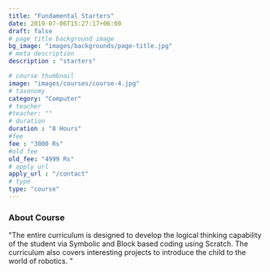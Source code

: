 ```yaml
---
title: "Fundamental Starters"
date: 2019-07-06T15:27:17+06:00
draft: false
# page title background image
bg_image: "images/backgrounds/page-title.jpg"
# meta description
description : "starters"

# course thumbnail
image: "images/courses/course-4.jpg"
# taxonomy
category: "Computer"
# teacher
#teacher: ""
# duration
duration : "8 Hours"
#fee
fee : "3000 Rs"
#old fee
old_fee: "4999 Rs"
# apply url
apply_url : "/contact"
# type
type: "course"
---
```



### About Course

"The entire curriculum is designed to develop the logical thinking capability of the student via Symbolic and Block based coding using Scratch. The curriculum also covers interesting projects to introduce the child to the world of robotics.
"
 
</p>



